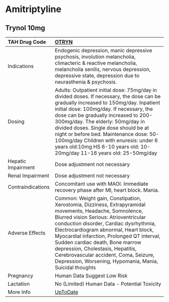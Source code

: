# Amitriptyline

## Trynol 10mg

| TAH Drug Code      | [OTRYN](https://www.tahsda.org.tw/drugs/hissearch.php?drug_code=OTRYN)                                                                                                                                                                                                                                                                                                                                                                                             |
|:-------------------|:-------------------------------------------------------------------------------------------------------------------------------------------------------------------------------------------------------------------------------------------------------------------------------------------------------------------------------------------------------------------------------------------------------------------------------------------------------------------|
| Indications        | Endogenic depression, manic depressive psychosis, involution melancholia, climacteric & reactive melancholia, melancholia senilis, nervous depression, depressive state, depression due to neurasthenia & psychosis.                                                                                                                                                                                                                                               |
| Dosing             | Adults: Outpatient initial dose: 75mg/day in divided doses. If necessary, the dose can be gradually increased to 150mg/day. Inpatient initial dose: 100mg/day. If necessary, the dose can be gradually increased to 200-300mg/day. The elderly: 50mg/day in divided doses. Single dose should be at night or before bed. Maintenance dose: 50-100mg/day Children with enuresis: under 6 years old:10mg HS 6-10 years old: 10-20mg/day 11-16 years old: 25-50mg/day |
| Hepatic Impairment | Dose adjustment not necessary                                                                                                                                                                                                                                                                                                                                                                                                                                      |
| Renal Impairment   | Dose adjustment not necessary                                                                                                                                                                                                                                                                                                                                                                                                                                      |
| Contraindications  | Concomitant use with MAOI. Immediate recovery phase after MI, heart block. Mania.                                                                                                                                                                                                                                                                                                                                                                                  |
| Adverse Effects    | Common: Weight gain, Constipation, Xerostomia, Dizziness, Extrapyramidal movements, Headache, Somnolence, Blurred vision Serious: Atrioventricular conduction disorder, Cardiac dysrhythmia, Electrocardiogram abnormal, Heart block, Myocardial infarction, Prolonged QT interval, Sudden cardiac death, Bone marrow depression, Cholestasis, Hepatitis, Cerebrovascular accident, Coma, Seizure, Depression, Worsening, Hypomania, Mania, Suicidal thoughts      |
| Pregnancy          | Human Data Suggest Low Risk                                                                                                                                                                                                                                                                                                                                                                                                                                        |
| Lactation          | No (Limited) Human Data - Potential Toxicity                                                                                                                                                                                                                                                                                                                                                                                                                       |
| More Info          | [UpToDate](https://www.uptodate.com/contents/amitriptyline-drug-information)                                                                                                                                                                                                                                                                                                                                                                                       |

